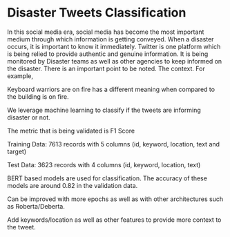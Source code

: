 # Disaster Tweets Classification

In this social media era, social media has become the most important medium through which information is getting conveyed. When a disaster occurs, it is important to know it immediately. Twitter is one platform which is being relied to provide authentic and genuine information. It is being monitored by Disaster teams as well as other agencies to keep informed on the disaster. There is an important point to be noted. The context. For example,

Keyboard warriors are on fire has a different meaning when compared to the building is on fire.

We leverage machine learning to classify if the tweets are informing disaster or not.

The metric that is being validated is F1 Score

Training Data: 7613 records with 5 columns (id, keyword, location, text and target)

Test Data: 3623 records with 4 columns (id, keyword, location, text)

BERT based models are used for classification. The accuracy of these models are around 0.82 in the validation data.

Can be improved with more epochs as well as with other architectures such as Roberta/Deberta.

Add keywords/location as well as other features to provide more context to the tweet. 
